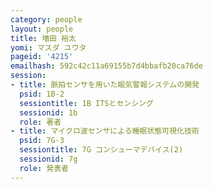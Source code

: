 ```yaml
---
category: people
layout: people
title: 増田 裕太
yomi: マスダ ユウタ
pageid: '4215'
emailhash: 592c42c11a69155b7d4bbafb20ca76de
session:
- title: 脈拍センサを用いた眠気警報システムの開発
  psid: 1B-2
  sessiontitle: 1B ITSとセンシング
  sessionid: 1b
  role: 著者
- title: マイクロ波センサによる睡眠状態可視化技術
  psid: 7G-3
  sessiontitle: 7G コンシューマデバイス(2)
  sessionid: 7g
  role: 発表者
---
```

